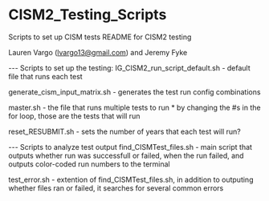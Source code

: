 # CISM2_Testing_Scripts
Scripts to set up CISM tests
README for CISM2 testing 

Lauren Vargo (lvargo13@gmail.com) and Jeremy Fyke

--- Scripts to set up the testing: 
IG_CISM2_run_script_default.sh - default file that runs each test

generate_cism_input_matrix.sh - generates the test run config combinations

master.sh - the file that runs multiple tests to run
	* by changing the #s in the for loop, those are the tests that will run

reset_RESUBMIT.sh - sets the number of years that each test will run? 



--- Scripts to analyze test output
find_CISMTest_files.sh - main script that outputs whether run was successfull or failed, when the run failed, and outputs color-coded run numbers to the terminal

test_error.sh - extention of find_CISMTest_files.sh, in addition to outputing whether files ran or failed, it searches for several common errors 
